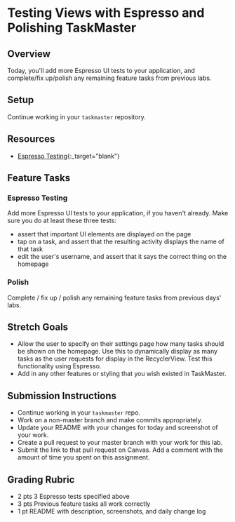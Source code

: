 # Testing Views with Espresso and Polishing TaskMaster

## Overview

Today, you'll add more Espresso UI tests to your application, and complete/fix up/polish any remaining feature tasks from previous labs.

## Setup

Continue working in your `taskmaster` repository.

## Resources

* [Espresso Testing](https://developer.android.com/training/testing/espresso){:_target="blank"}

## Feature Tasks

### Espresso Testing

Add more Espresso UI tests to your application, if you haven't already. Make sure you do at least these three tests:

* assert that important UI elements are displayed on the page
* tap on a task, and assert that the resulting activity displays the name of that task
* edit the user's username, and assert that it says the correct thing on the homepage

### Polish

Complete / fix up / polish any remaining feature tasks from previous days' labs.

## Stretch Goals

* Allow the user to specify on their settings page how many tasks should be shown on the homepage. Use this to dynamically display as many tasks as the user requests for display in the RecyclerView. Test this functionality using Espresso.
* Add in any other features or styling that you wish existed in TaskMaster.

## Submission Instructions

* Continue working in your `taskmaster` repo.
* Work on a non-master branch and make commits appropriately.
* Update your README with your changes for today and screenshot of your work.
* Create a pull request to your master branch with your work for this lab.
* Submit the link to that pull request on Canvas. Add a comment with the amount of time you spent on this assignment.

## Grading Rubric

* 2 pts  3 Espresso tests specified above
* 3 pts  Previous feature tasks all work correctly
* 1 pt   README with description, screenshots, and daily change log
